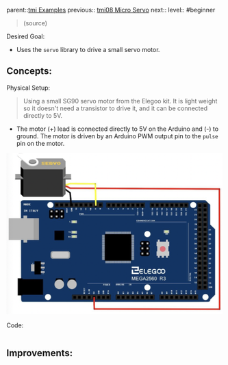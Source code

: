 parent::[tmi Examples](../../../tmi%20Examples.md)
previous:: [tmi08 Micro Servo](Personal%20Folders/that_marouk_ish/tmi08%20Micro%20Servo.md)
next::
level:: #beginner

>  (source)

Desired Goal:
- Uses the `servo` library to drive a small servo motor.

Concepts:
- 

Physical Setup:

> Using a small SG90 servo motor from the Elegoo kit. It is light weight so it doesn't need a transistor to drive it, and it can be connected directly to 5V. 

- The motor (+) lead is connected directly to 5V on the Arduino and (-) to ground. The motor is driven by an Arduino PWM output pin to the `pulse` pin on the motor.

![](Pasted%20image%2020221007173416.png)

Code:


``` c

```

Improvements:
- 